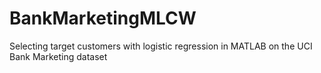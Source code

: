 # BankMarketingMLCW
Selecting target customers with logistic regression in MATLAB on the UCI Bank Marketing dataset
